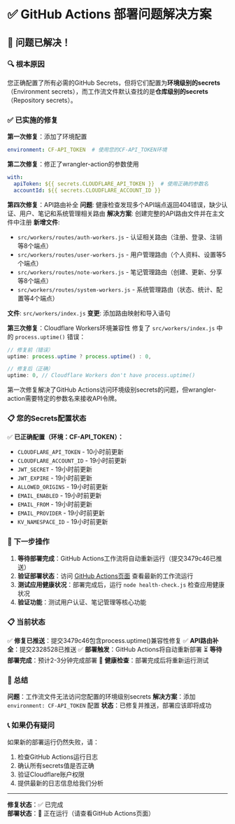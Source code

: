 # ✅ GitHub Actions 部署问题解决方案

## 🎉 问题已解决！

### 🔍 根本原因
您正确配置了所有必需的GitHub Secrets，但将它们配置为**环境级别的secrets**（Environment secrets），而工作流文件默认查找的是**仓库级别的secrets**（Repository secrets）。

### ✅ 已实施的修复

**第一次修复**：添加了环境配置
```yaml
environment: CF-API_TOKEN  # 使用您的CF-API_TOKEN环境
```

**第二次修复**：修正了wrangler-action的参数使用
```yaml
with:
  apiToken: ${{ secrets.CLOUDFLARE_API_TOKEN }}  # 使用正确的参数名
  accountId: ${{ secrets.CLOUDFLARE_ACCOUNT_ID }}
```

**第四次修复**：API路由补全
**问题**: 健康检查发现多个API端点返回404错误，缺少认证、用户、笔记和系统管理相关路由
**解决方案**: 创建完整的API路由文件并在主文件中注册
**新增文件**:
- `src/workers/routes/auth-workers.js` - 认证相关路由（注册、登录、注销等8个端点）
- `src/workers/routes/user-workers.js` - 用户管理路由（个人资料、设置等5个端点）
- `src/workers/routes/note-workers.js` - 笔记管理路由（创建、更新、分享等8个端点）
- `src/workers/routes/system-workers.js` - 系统管理路由（状态、统计、配置等4个端点）

**文件**: `src/workers/index.js`
**变更**: 添加路由映射和导入语句

**第三次修复**：Cloudflare Workers环境兼容性
修复了 `src/workers/index.js` 中的 `process.uptime()` 错误：
```javascript
// 修复前（错误）
uptime: process.uptime ? process.uptime() : 0,

// 修复后（正确）
uptime: 0, // Cloudflare Workers don't have process.uptime()
```

第一次修复解决了GitHub Actions访问环境级别secrets的问题，但wrangler-action需要特定的参数名来接收API令牌。

### 📋 您的Secrets配置状态

✅ **已正确配置（环境：CF-API_TOKEN）：**
- `CLOUDFLARE_API_TOKEN` - 10小时前更新
- `CLOUDFLARE_ACCOUNT_ID` - 19小时前更新  
- `JWT_SECRET` - 19小时前更新
- `JWT_EXPIRE` - 19小时前更新
- `ALLOWED_ORIGINS` - 19小时前更新
- `EMAIL_ENABLED` - 19小时前更新
- `EMAIL_FROM` - 19小时前更新
- `EMAIL_PROVIDER` - 19小时前更新
- `KV_NAMESPACE_ID` - 19小时前更新

### 🚀 下一步操作

1. **等待部署完成**：GitHub Actions工作流将自动重新运行（提交3479c46已推送）
2. **验证部署状态**：访问 [GitHub Actions页面](https://github.com/STMfan/MaiMaiNotePad-BackEnd/actions) 查看最新的工作流运行
3. **测试应用健康状况**：部署完成后，运行 `node health-check.js` 检查应用健康状况
4. **验证功能**：测试用户认证、笔记管理等核心功能

### 📋 当前状态

✅ **修复已推送**：提交3479c46包含process.uptime()兼容性修复
✅ **API路由补全**：提交2328528已推送
✅ **部署触发**：GitHub Actions将自动重新部署
⏳ **等待部署完成**：预计2-3分钟完成部署
🔄 **健康检查**：部署完成后将重新运行测试

### 🎯 总结

**问题**：工作流文件无法访问您配置的环境级别secrets
**解决方案**：添加 `environment: CF-API_TOKEN` 配置
**状态**：已修复并推送，部署应该即将成功

### 📞 如果仍有疑问

如果新的部署运行仍然失败，请：
1. 检查GitHub Actions运行日志
2. 确认所有secrets值是否正确
3. 验证Cloudflare账户权限
4. 提供最新的日志信息给我们分析

---
**修复状态**：✅ 已完成  
**部署状态**：🔄 正在运行（请查看GitHub Actions页面）
